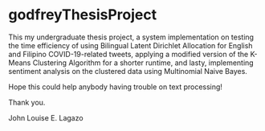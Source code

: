 # godfreyThesisProject

This my undergraduate thesis project, a system implementation on testing the time efficiency of using Bilingual Latent Dirichlet Allocation for English and Filipino COVID-19-related tweets, applying a modified version of the K-Means Clustering Algorithm for a shorter runtime, and lasty, implementing sentiment analysis on the clustered data using Multinomial Naive Bayes.

Hope this could help anybody having trouble on text processing!

Thank you.

John Louise E. Lagazo
